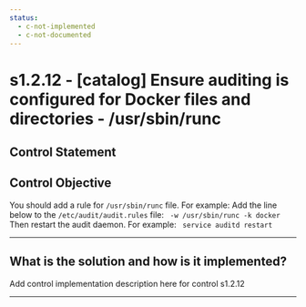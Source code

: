```yaml
---
status:
  - c-not-implemented
  - c-not-documented
---
```


# s1.2.12 - \[catalog\] Ensure auditing is configured for Docker files and directories - /usr/sbin/runc

## Control Statement

## Control Objective

You should add a rule for `/usr/sbin/runc` file.    For example:    Add the line below to the `/etc/audit/audit.rules` file:  ```  -w /usr/sbin/runc -k docker   ```  Then restart the audit daemon.     For example:  ```  service auditd restart  ```

______________________________________________________________________

## What is the solution and how is it implemented?

Add control implementation description here for control s1.2.12

______________________________________________________________________
